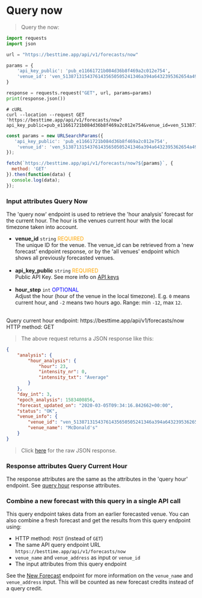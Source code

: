 
# Query now

> Query the now:

```python
import requests
import json

url = "https://besttime.app/api/v1/forecasts/now"

params = {
    'api_key_public': 'pub_e11661721b084d36b8f469a2c012e754',
    'venue_id': 'ven_51387131543761435650505241346a394a6432395362654a496843'
}

response = requests.request("GET", url, params=params)
print(response.json())
```

```shell
# cURL
curl --location --request GET 'https://besttime.app/api/v1/forecasts/now?api_key_public=pub_e11661721b084d36b8f469a2c012e754&venue_id=ven_51387131543761435650505241346a394a6432395362654a496843'
```

```javascript
const params = new URLSearchParams({ 
   'api_key_public': 'pub_e11661721b084d36b8f469a2c012e754',
    'venue_id': 'ven_51387131543761435650505241346a394a6432395362654a496843'
});

fetch(`https://besttime.app/api/v1/forecasts/now?${params}`, {
  method: 'GET'
}).then(function(data) { 
  console.log(data); 
});
```


### Input attributes Query Now

The 'query now' endpoint is used to retrieve the 'hour analysis' forecast for the current hour. The hour is the venues current hour with the local timezone taken into account.

- **venue_id** `string` <span style="color:orange">REQUIRED</span>  
 The unique ID for the venue. The venue_id can be retrieved from a 'new forecast' endpoint response, or by the 'all venues' endpoint which shows all previously forecasted venues.  
 &nbsp; 
- **api_key_public** `string` <span style="color:orange">REQUIRED</span>  
 Public API Key. See more info on [API keys](#api-reference)  
 &nbsp; 
- **hour_step** `int` <span style="color:blue">OPTIONAL</span>  
  Adjust the hour (hour of the venue in the local timezone). E.g. `0` means current hour, and `-2` means two hours ago. Range: min `-12`, max `12`.  
 &nbsp; 

<aside class="notice">
Query current hour endpoint: https://besttime.app/api/v1/forecasts/now
</aside>

<aside class="notice">
HTTP method: GET
</aside>


> The above request returns a JSON response like this:

```json
{
    "analysis": {
        "hour_analysis": {
            "hour": 23,
            "intensity_nr": 0,
            "intensity_txt": "Average"
        }
    },
    "day_int": 3,
    "epoch_analysis": 1583400856,
    "forecast_updated_on": "2020-03-05T09:34:16.842662+00:00",
    "status": "OK",
    "venue_info": {
        "venue_id": "ven_51387131543761435650505241346a394a6432395362654a496843",
        "venue_name": "McDonald's"
    }
}
```

> Click <a href="https://github.com/besttime-app/slate/blob/master/source/examples/query_hour/query_hour_response.json" target="_blank">here</a> for the raw JSON response.

### Response attributes Query Current Hour

The response attributes are the same as the attributes in the 'query hour' endpoint.
See [query hour](#query-hour) response attributes.


### Combine a new forecast with this query in a single API call
This query endpoint takes data from an earlier forecasted venue. You can also combine a fresh forecast and get the results from this query endpoint using:

-  HTTP method: `POST` (instead of `GET`)
-  The same API query endpoint URL `https://besttime.app/api/v1/forecasts/now`
-  `venue_name` and `venue_address` as input or `venue_id`
- The input attributes from this query endpoint

See the [New Forecast](#forecast-new-link) endpoint for more information on the `venue_name` and `venue_address` input. This will be counted as new forecast credits instead of a query credit.

